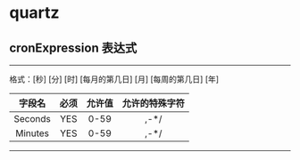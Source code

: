 # quartz

## cronExpression 表达式
   ---
   格式：[秒] [分] [时] [每月的第几日] [月] [每周的第几日] [年]
   
   字段名| 必须 | 允许值 | 允许的特殊字符
   :--:|:--:|:--:|:--:
   Seconds | YES | 0-59 | ,-*/
   Minutes | YES | 0-59 | ,-*/
   
   --- 
   
   
